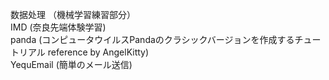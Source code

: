 数据处理 （機械学習練習部分）<br>
IMD      (奈良先端体験学習)<br>
panda    (コンピュータウイルスPandaのクラシックバージョンを作成するチュートリアル reference by AngelKitty)<br>
YequEmail     (簡単のメール送信)
